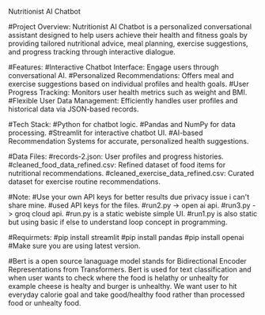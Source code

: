Nutritionist AI Chatbot

#Project Overview:
Nutritionist AI Chatbot is a personalized conversational assistant designed to help users achieve their health and fitness goals by providing tailored nutritional advice, meal planning, exercise suggestions, and progress tracking through interactive dialogue.

#Features:
#Interactive Chatbot Interface: Engage users through conversational AI.
#Personalized Recommendations: Offers meal and exercise suggestions based on individual profiles and health goals.
#User Progress Tracking: Monitors user health metrics such as weight and BMI.
#Flexible User Data Management: Efficiently handles user profiles and historical data via JSON-based records.

#Tech Stack:
#Python for chatbot logic.
#Pandas and NumPy for data processing.
#Streamlit for interactive chatbot UI.
#AI-based Recommendation Systems for accurate, personalized health suggestions.

#Data Files:
#records-2.json: User profiles and progress histories.
#cleaned_food_data_refined.csv: Refined dataset of food items for nutritional recommendations.
#cleaned_exercise_data_refined.csv: Curated dataset for exercise routine recommendations.

#Note:
#Use your own API keys for better results due privacy issue i can't share mine.
#used API keys for the files.
#run2.py -> open ai api.
#run3.py -> groq cloud api. 
#run.py is a static webiste simple UI.
#run1.py is also static but using basic if else to understand loop concept in programming.

#Requirmets:
#pip install streamlit
#pip install pandas
#pip install openai
#Make sure you are using latest version.

#Bert is a open source lanaguage model stands for  Bidirectional Encoder Representations from Transformers. Bert is used for text classification and when user wants to check where the food is helathy or unhealty for example cheese is healty and burger is unhealthy. We want user to hit everyday calorie goal and take good/healthy food rather than processed food or unhealty food.





